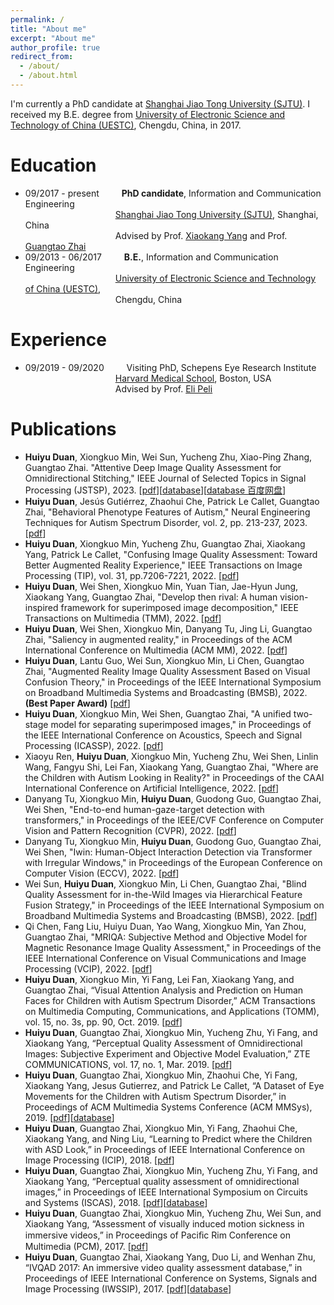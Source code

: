 ```yaml
---
permalink: /
title: "About me"
excerpt: "About me"
author_profile: true
redirect_from: 
  - /about/
  - /about.html
---
```


I'm currently a PhD candidate at [Shanghai Jiao Tong University (SJTU)](http://en.sjtu.edu.cn/). I received my B.E. degree from [University of Electronic Science and Technology of China (UESTC)](https://en.uestc.edu.cn/), Chengdu, China, in 2017.


Education
======
* 09/2017 - present &emsp;&emsp; **PhD candidate**, Information and Communication Engineering      
&emsp;&emsp;&emsp;&emsp;&emsp;&emsp;&emsp;&emsp;&emsp;&emsp; [Shanghai Jiao Tong University (SJTU)](http://en.sjtu.edu.cn/), Shanghai, China      
&emsp;&emsp;&emsp;&emsp;&emsp;&emsp;&emsp;&emsp;&emsp;&emsp; Advised by Prof. [Xiaokang Yang](https://scholar.google.ca/citations?user=yDEavdMAAAAJ&hl=en) and Prof. [Guangtao Zhai](https://scholar.google.ca/citations?user=E6zbSYgAAAAJ)
* 09/2013 - 06/2017 &emsp;&emsp; **B.E.**, Information and Communication Engineering      
&emsp;&emsp;&emsp;&emsp;&emsp;&emsp;&emsp;&emsp;&emsp;&emsp; [University of Electronic Science and Technology of China (UESTC)](https://en.uestc.edu.cn/),      
&emsp;&emsp;&emsp;&emsp;&emsp;&emsp;&emsp;&emsp;&emsp;&emsp; Chengdu, China      

Experience
======
* 09/2019 - 09/2020  &emsp;&emsp; Visiting PhD, Schepens Eye Research Institute      
&emsp;&emsp;&emsp;&emsp;&emsp;&emsp;&emsp;&emsp;&emsp;&emsp; [Harvard Medical School](https://hms.harvard.edu/), Boston, USA      
&emsp;&emsp;&emsp;&emsp;&emsp;&emsp;&emsp;&emsp;&emsp;&emsp; Advised by Prof. [Eli Peli](http://pelilab.partners.org/)

Publications
======
* **Huiyu Duan**, Xiongkuo Min, Wei Sun, Yucheng Zhu, Xiao-Ping Zhang, Guangtao Zhai. "Attentive Deep Image Quality Assessment for Omnidirectional Stitching," IEEE Journal of Selected Topics in Signal Processing (JSTSP), 2023. [[pdf](http://duanhuiyu.github.io/files/2023/2023_JSTSP.pdf)][[database](https://terabox.com/s/1JRCULEOKirsF5cJZ6vRrcQ)][[database 百度网盘](https://pan.baidu.com/s/1AbiHSFK0fM2ebzdb2zjEBw?pwd=d07i)]
* **Huiyu Duan**, Jesús Gutiérrez, Zhaohui Che, Patrick Le Callet, Guangtao Zhai, "Behavioral Phenotype Features of Autism," Neural Engineering Techniques for Autism Spectrum Disorder, vol. 2, pp. 213-237, 2023. [[pdf](http://duanhuiyu.github.io/files/2023/2023_Book_duan.pdf)]
* **Huiyu Duan**, Xiongkuo Min, Yucheng Zhu, Guangtao Zhai, Xiaokang Yang, Patrick Le Callet, "Confusing Image Quality Assessment: Toward Better Augmented Reality Experience," IEEE Transactions on Image Processing (TIP), vol. 31, pp.7206-7221, 2022. [[pdf](http://duanhuiyu.github.io/files/2022/2022_TIP_duan.pdf)]
* **Huiyu Duan**, Wei Shen, Xiongkuo Min, Yuan Tian, Jae-Hyun Jung, Xiaokang Yang, Guangtao Zhai, "Develop then rival: A human vision-inspired framework for superimposed image decomposition," IEEE Transactions on Multimedia (TMM), 2022. [[pdf](http://duanhuiyu.github.io/files/2022/2022_TMM_duan.pdf)]
* **Huiyu Duan**, Wei Shen, Xiongkuo Min, Danyang Tu, Jing Li, Guangtao Zhai, "Saliency in augmented reality," in Proceedings of the ACM International Conference on Multimedia (ACM MM), 2022. [[pdf](http://duanhuiyu.github.io/files/2022/2022_ACMMM_duan.pdf)]
* **Huiyu Duan**, Lantu Guo, Wei Sun, Xiongkuo Min, Li Chen, Guangtao Zhai, "Augmented Reality Image Quality Assessment Based on Visual Confusion Theory," in Proceedings of the IEEE International Symposium on Broadband Multimedia Systems and Broadcasting (BMSB), 2022. **(Best Paper Award)** [[pdf](http://duanhuiyu.github.io/files/2022/2022_BMSB_duan.pdf)]
* **Huiyu Duan**, Xiongkuo Min, Wei Shen, Guangtao Zhai, "A unified two-stage model for separating superimposed images," in Proceedings of the IEEE International Conference on Acoustics, Speech and Signal Processing (ICASSP), 2022. [[pdf](http://duanhuiyu.github.io/files/2022/2022_ICASSP_duan.pdf)]
* Xiaoyu Ren, **Huiyu Duan**, Xiongkuo Min, Yucheng Zhu, Wei Shen, Linlin Wang, Fangyu Shi, Lei Fan, Xiaokang Yang, Guangtao Zhai, "Where are the Children with Autism Looking in Reality?" in Proceedings of the CAAI International Conference on Artificial Intelligence, 2022. [[pdf](http://duanhuiyu.github.io/files/2022/2022_CICAI_ren.pdf)]
* Danyang Tu, Xiongkuo Min, **Huiyu Duan**, Guodong Guo, Guangtao Zhai, Wei Shen, "End-to-end human-gaze-target detection with transformers," in Proceedings of the IEEE/CVF Conference on Computer Vision and Pattern Recognition (CVPR), 2022. [[pdf](http://duanhuiyu.github.io/files/2022/2022_CVPR_tu.pdf)]
* Danyang Tu, Xiongkuo Min, **Huiyu Duan**, Guodong Guo, Guangtao Zhai, Wei Shen, "Iwin: Human-Object Interaction Detection via Transformer with Irregular Windows," in Proceedings of the European Conference on Computer Vision (ECCV), 2022. [[pdf](http://duanhuiyu.github.io/files/2022/2022_ECCV_tu.pdf)]
* Wei Sun, **Huiyu Duan**, Xiongkuo Min, Li Chen, Guangtao Zhai, "Blind Quality Assessment for in-the-Wild Images via Hierarchical Feature Fusion Strategy," in Proceedings of the IEEE International Symposium on Broadband Multimedia Systems and Broadcasting (BMSB), 2022. [[pdf](http://duanhuiyu.github.io/files/2022/2022_BMSB_sun.pdf)]
* Qi Chen, Fang Liu, Huiyu Duan, Yao Wang, Xiongkuo Min, Yan Zhou, Guangtao Zhai, "MRIQA: Subjective Method and Objective Model for Magnetic Resonance Image Quality Assessment," in Proceedings of the IEEE International Conference on Visual Communications and Image Processing (VCIP), 2022. [[pdf](http://duanhuiyu.github.io/files/2022/2022_VCIP_chen.pdf)]
* **Huiyu Duan**, Xiongkuo Min, Yi Fang, Lei Fan, Xiaokang Yang, and Guangtao Zhai, “Visual Attention Analysis and Prediction on Human Faces for Children with Autism Spectrum Disorder,” ACM Transactions on Multimedia Computing, Communications, and Applications (TOMM), vol. 15, no. 3s, pp. 90, Oct. 2019. [[pdf](http://duanhuiyu.github.io/files/2019TOMM_duan.pdf)]
* **Huiyu Duan**, Guangtao Zhai, Xiongkuo Min, Yucheng Zhu, Yi Fang, and Xiaokang Yang, “Perceptual Quality Assessment of Omnidirectional Images: Subjective Experiment and Objective Model Evaluation,” ZTE COMMUNICATIONS, vol. 17, no. 1, Mar. 2019. [[pdf](http://duanhuiyu.github.io/files/2019ZTE_published.pdf)]
* **Huiyu Duan**, Guangtao Zhai, Xiongkuo Min, Zhaohui Che, Yi Fang, Xiaokang Yang, Jesus Gutierrez, and Patrick Le Callet, “A Dataset of Eye Movements for the Children with Autism Spectrum Disorder,” in Proceedings of ACM Multimedia Systems Conference (ACM MMSys), 2019. [[pdf](http://duanhuiyu.github.io/files/2019ACMMMSys.pdf)][[database](http://doi.org/10.5281/zenodo.2647418)]
* **Huiyu Duan**, Guangtao Zhai, Xiongkuo Min, Yi Fang, Zhaohui Che, Xiaokang Yang, and Ning Liu, “Learning to Predict where the Children with ASD Look,” in Proceedings of IEEE International Conference on Image Processing (ICIP), 2018. [[pdf](http://duanhuiyu.github.io/files/2018ICIP.pdf)]
* **Huiyu Duan**, Guangtao Zhai, Xiongkuo Min, Yucheng Zhu, Yi Fang, and Xiaokang Yang, “Perceptual quality assessment of omnidirectional images,” in Proceedings of IEEE International Symposium on Circuits and Systems (ISCAS), 2018. [[pdf](http://duanhuiyu.github.io/files/2018ISCAS.pdf)][[database](https://mega.nz/#!FqxxRQRR!4Ju2qcmmo6Ced_7nRBXXqAaDcjqxjH2uUFnXIeyE2ts)]
* **Huiyu Duan**, Guangtao Zhai, Xiongkuo Min, Yucheng Zhu, Wei Sun, and Xiaokang Yang, “Assessment of visually induced motion sickness in immersive videos,” in Proceedings of Paciﬁc Rim Conference on Multimedia (PCM), 2017. [[pdf](http://duanhuiyu.github.io/files/2017PCM.pdf)]
* **Huiyu Duan**, Guangtao Zhai, Xiaokang Yang, Duo Li, and Wenhan Zhu, “IVQAD 2017: An immersive video quality assessment database,” in Proceedings of IEEE International Conference on Systems, Signals and Image Processing (IWSSIP), 2017. [[pdf](http://duanhuiyu.github.io/files/2017IWSSIP.pdf)][[database](https://mega.nz/#F!AqpWFbaa!uIZ8B80QCCvcVF4PHrNoKw)]
